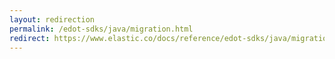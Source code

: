```yaml
---
layout: redirection
permalink: /edot-sdks/java/migration.html
redirect: https://www.elastic.co/docs/reference/edot-sdks/java/migration
---
```

